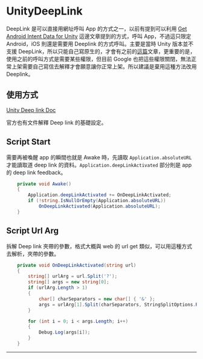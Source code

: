 # UnityDeepLink

DeepLink 是可以直接用網址呼叫 App 的方式之一，以前有提到可以利用 [Get Android Intent Data for Unity][wenrongIntent] 這邊文章提到的方式，呼叫 App，不過這只限定 Android，iOS 則還是需要用 Deeplink 的方式呼叫。主要是當時 Unity 版本並不支援 DeepLink，所以只能自己寫原生的，才會有之前的[這篇][wenrongIntent]文章，更重要的是，使用之前的呼叫方式是需要某些權限，但目前 Google 也把這些權限關閉，無法正常上架需要自己寫信去解釋才會願意讓你正常上架。所以建議是棄用這種方法改用 Deeplink。

## 使用方式

[Unity Deep link Doc][unitydl]

官方也有文件解釋 Deep link 的基礎設定。

## Script Start

需要再被喚醒 app 的瞬間也就是 Awake 時，先讀取 `Application.absoluteURL` 才能讀取道 deep link 的資料。`Application.deepLinkActivated` 部分則是 app 的 deep link feedback。

```C#
    private void Awake()
    {
        Application.deepLinkActivated += OnDeepLinkActivated;
        if (!string.IsNullOrEmpty(Application.absoluteURL))
            OnDeepLinkActivated(Application.absoluteURL);
    }
```
## Script Url Arg

拆解 Deep link 夾帶的參數，格式大概與 web 的 url get 類似，可以用這種方式去解析，夾帶的參數。

```C#
    private void OnDeepLinkActivated(string url)
    {
        string[] urlArg = url.Split('?');
        string[] args = new string[0];
        if (urlArg.Length > 1)
        {
            char[] charSeparators = new char[] { '&' };
            args = urlArg[1].Split(charSeparators, StringSplitOptions.RemoveEmptyEntries);
        }

        for (int i = 0; i < args.Length; i++)
        {
            Debug.Log(args[i]);
        }
    }
```

________________________________________________________________________________

[unitydl]:https://docs.unity3d.com/Manual/deep-linking.html
[unitydl_android]:https://docs.unity3d.com/Manual/deep-linking-android.html
[dl_android]:https://developer.android.com/training/app-links/deep-linking
[unitydl_ios]:https://docs.unity3d.com/Manual/deep-linking-ios.html
[wenrongIntent]:https://wenrongdev.com/posts/get-android-intent-data-for-unity/

